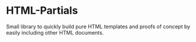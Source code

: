 # HTML-Partials
Small library to quickly build pure HTML templates and proofs of concept by easily including other HTML documents.
